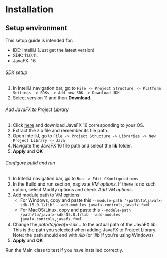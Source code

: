 # Installation

## Setup environment

This setup guide is intended for:
- IDE: IntelliJ (Just get the latest version)
- SDK: 11.0.11.
- JavaFX: 16

###### SDK setup
1. In IntelliJ navigation bar, go to ` File -> Project Structure -> Platform Settings -> SDKs -> Add new SDK -> Download JDK `
2. Select version 11 and then **Download**.

###### Add JavaFX to Project Library
1. Click [here](https://gluonhq.com/products/javafx/) and download JavaFX 16 corresponding to your OS.
2. Extract the zip file and remember its file path.
3. Open IntelliJ, go to ` File -> Project Structure -> Libraries -> New Project Library -> Java `
4. Navigate the JavaFX 16 file path and select the **lib** folder.
5. **Apply** and **OK**

###### Configure build and run
1. In IntelliJ navigation bar, go to ` Run -> Edit CXonfigurations `
2. In the Build and run section, nagivate *VM options*. If there is no such option, select Modify options and check *Add VM options*.
3. Add module path to VM options:
    * For Windows, copy and paste this ` --module-path "\path\to\javafx-sdk-15.0.1\lib" --add-modules javafx.controls,javafx.fxml `
    * For MacOS/Linux, copy and paste this ` --module-path /path/to/javafx-sdk-15.0.1/lib --add-modules javafx.controls,javafx.fxml `
4. Change the *path/to/javafx-sdk...* to the actual path of the JavaFX lib. This is the path you selected when adding JavaFX to Project Library. Note: the path should end with */lib* (or *\lib* if you're using Windows)
5. **Apply** and **OK**

Run the Main class to test if you have installed correctly.
